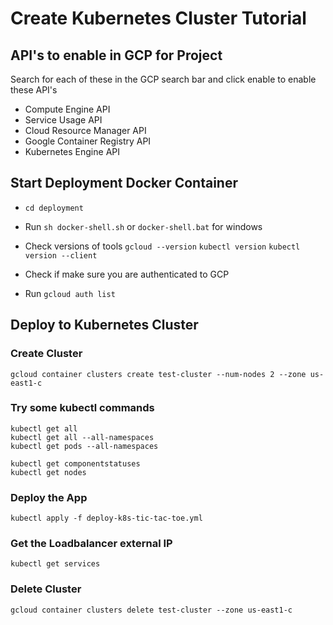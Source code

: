 # Create Kubernetes Cluster Tutorial

## API's to enable in GCP for Project
Search for each of these in the GCP search bar and click enable to enable these API's
* Compute Engine API
* Service Usage API
* Cloud Resource Manager API
* Google Container Registry API
* Kubernetes Engine API

## Start Deployment Docker Container
-  `cd deployment`
- Run `sh docker-shell.sh` or `docker-shell.bat` for windows
- Check versions of tools
`gcloud --version`
`kubectl version`
`kubectl version --client`

- Check if make sure you are authenticated to GCP
- Run `gcloud auth list`

## Deploy to Kubernetes Cluster

### Create Cluster
```
gcloud container clusters create test-cluster --num-nodes 2 --zone us-east1-c
```

### Try some kubectl commands
```
kubectl get all
kubectl get all --all-namespaces
kubectl get pods --all-namespaces
```

```
kubectl get componentstatuses
kubectl get nodes
```


### Deploy the App
```
kubectl apply -f deploy-k8s-tic-tac-toe.yml
```

### Get the Loadbalancer external IP
```
kubectl get services
```


### Delete Cluster
```
gcloud container clusters delete test-cluster --zone us-east1-c
```